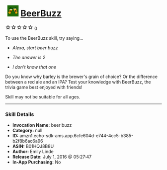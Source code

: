 # &nbsp;<img src="skill_icon" alt="BeerBuzz icon" width="36"> [BeerBuzz](http://alexa.amazon.com/#skills/amzn1.echo-sdk-ams.app.6cfe604d-e744-4cc5-b385-b2f8b6ac6a96)
![0 stars](../../images/ic_star_border_black_18dp_1x.png)![0 stars](../../images/ic_star_border_black_18dp_1x.png)![0 stars](../../images/ic_star_border_black_18dp_1x.png)![0 stars](../../images/ic_star_border_black_18dp_1x.png)![0 stars](../../images/ic_star_border_black_18dp_1x.png) 0

To use the BeerBuzz skill, try saying...

* *Alexa, start beer buzz*

* *The answer is 2*

* *I don't know that one*

Do you know why barley is the brewer's grain of choice? Or the difference between a red ale and an IPA? Test your knowledge with BeerBuzz, the trivia game best enjoyed with friends!

Skill may not be suitable for all ages.

***

### Skill Details

* **Invocation Name:** beer buzz
* **Category:** null
* **ID:** amzn1.echo-sdk-ams.app.6cfe604d-e744-4cc5-b385-b2f8b6ac6a96
* **ASIN:** B01HQJ8B8U
* **Author:** Emily Linde
* **Release Date:** July 1, 2016 @ 05:27:47
* **In-App Purchasing:** No
